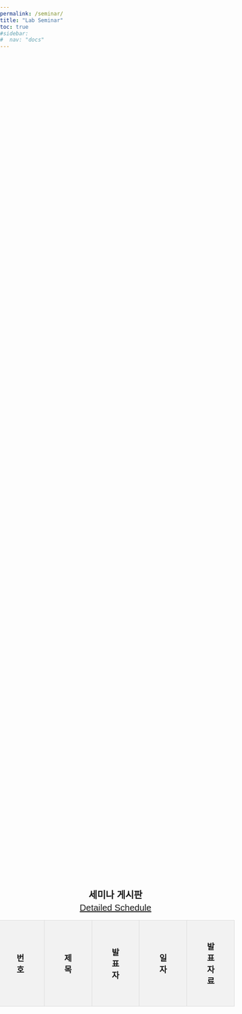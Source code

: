 ```yaml
---
permalink: /seminar/
title: "Lab Seminar"
toc: true
#sidebar:
#  nav: "docs"
---
```

<html lang="ko">
<head>
    <meta charset="UTF-8">
    <meta name="viewport" content="width=device-width, initial-scale=1.0">
    <title>동적 게시판</title>
    <style>
        body {
            font-family: Arial, sans-serif;
            margin: 0;
            padding: 0;
            box-sizing: border-box;
        }
        .container {
            width: 100%;
            height: 100vh;
            display: flex;
            flex-direction: column;
            align-items: center;
            justify-content: center;
            padding: 10px;
        }
        .title {
            margin-right: 20px;
            flex-shrink: 0;
        }
        h2 {
            text-align: center;
            margin-bottom: 5px;
        }
        table {
            display: table;
            width: 100%;
            border-collapse: collapse;
            margin-bottom: 10px;
        }
        th, td {
            border: 1px solid #ddd;
            padding: 45px;  /* Increased padding for larger table cells */
            text-align: center;
            font-size: 1.15em
        }
        th {
            background-color: #f2f2f2;
        }
        tr:nth-child(even) {
            background-color: #f9f9f9;
        }
        tr:hover {
            background-color: #ddd;
        }
        .pagination {
            display: flex;
            justify-content: center;
        }
        .pagination a {
            margin: 0 5px;
            padding: 8px 16px;
            text-decoration: none;
            color: #333;
            border: 1px solid #ddd;
            border-radius: 4px;
        }
        .pagination a:hover {
            background-color: #ddd;
        }
        .pagination a.active {
            background-color: #4CAF50;
            color: white;
        }
    </style>
</head>
<body>

<div class="container">
    <h2>세미나 게시판</h2>
    <a href="https://docs.google.com/spreadsheets/d/185NpCONNMIqbyIvxQU0irysh03vPG_l-aXJYuZb7Kuo/edit?usp=sharing" style="float: right; font-size: 20px;">Detailed Schedule</a>
    <table>
        <thead>
            <tr>
                <th>번호</th>
                <th>제목</th>
                <th>발표자</th>
                <th>일자</th>
                <th>발표자료</th>
            </tr>
        </thead>
        <tbody id="table-body">
        </tbody>
    </table>
    <div class="pagination" id="pagination">
    </div>
</div>

<script>
        var jsonp = function(url)
        {
            var script = window.document.createElement('script');
            script.async = true;
            script.src = url;
            script.onerror = function()
            {
                alert('Can not access JSONP file.')
            };
            var done = false;
            script.onload = script.onreadystatechange = function()
            {
                if (!done && (!this.readyState || this.readyState === 'loaded' || this.readyState === 'complete'))
                {
                    done = true;
                    script.onload = script.onreadystatechange = null;
                    if (script.parentNode)
                    {
                        return script.parentNode.removeChild(script);
                    }
                }
            };
            window.document.getElementsByTagName('head')[0].appendChild(script);
        };
        
        // Example
        
        var my_callback = function(data)
        {
            var values = [];
            var num = 1;
            var rows = data.table.rows;
            for(var key in rows)
            {
                if (rows[key].c[2].v == 'Completed')
                {
                    if (rows[key].c[5].v != 'Private')
                    {
                        if (!rows[key].c[1]) {var title = 'None'}
                        else {var title = rows[key].c[1].v}

                        if (!rows[key].c[3]) {var presentor = 'None'}
                        else {var presentor = rows[key].c[3].v}

                        if (!rows[key].c[4]) {var position = 'None'}
                        else {var position = rows[key].c[4].v}

                        if (!rows[key].c[6]) {var date = 'None'}
                        else {var date = rows[key].c[6].f}

                        if (!rows[key].c[7]) {var link = 'None'}
                        else {var link = rows[key].c[7].v}
                        
                        values.push(
                            { 
                            '번호': rows.length - num, 
                             '제목': title, 
                             '발표자': "${presentor} (${position})", 
                            '일자': date, 
                            '자료': link,
                            }
                        );
                        num++;
                    }
                }
            }
            return values;
        }
    
        var query = function (sql, callback) {
            var url = 'https://spreadsheets.google.com/a/google.com/tq?',
                params = {
                    key: '185NpCONNMIqbyIvxQU0irysh03vPG_l-aXJYuZb7Kuo',
                    tq: encodeURIComponent(sql),
                    tqx: 'responseHandler:' + callback
                },
                qs = [];
            for (var key in params) {
                qs.push(key + '=' + params[key]);
            }
            url += qs.join('&');
            return jsonp(url);
        }
    
        var data = query('select *', 'my_callback');
        const rowsPerPage = 4; // 페이지 당 표시할 행 수
        let currentPage = 1; // 현재 페이지

        function displayTable(page) {
            const tableBody = document.getElementById('table-body');
            tableBody.innerHTML = ''; // 테이블 내용 비우기

            const start = (page - 1) * rowsPerPage;
            const end = start + rowsPerPage;
            const paginatedData = data.slice(start, end);

            paginatedData.forEach(row => {
                const tr = document.createElement('tr');
                tr.innerHTML = `
                    <td>${row.번호}</td>
                    <td>${row.제목}</td>
                    <td>${row.발표자}</td>
                    <td>${row.일자}</td>
                    <td><a href="${row.자료}" target="_blank">Link</a></td>
                `;
                tableBody.appendChild(tr);
            });
        }

        function displayPagination() {
            const pagination = document.getElementById('pagination');
            pagination.innerHTML = ''; // 페이지네이션 내용 비우기

            const pageCount = Math.ceil(data.length / rowsPerPage);

            for (let i = 1; i <= pageCount; i++) {
                const a = document.createElement('a');
                a.href = '#';
                a.innerText = i;
                if (i === currentPage) {
                    a.classList.add('active');
                }
                a.addEventListener('click', (e) => {
                    e.preventDefault();
                    currentPage = i;
                    displayTable(currentPage);
                    updatePagination();
                });
                pagination.appendChild(a);
            }
        }

        function updatePagination() {
            const links = document.querySelectorAll('.pagination a');
            links.forEach(link => {
                link.classList.remove('active');
                if (parseInt(link.innerText) === currentPage) {
                    link.classList.add('active');
                }
            });
        }

        // 초기 테이블과 페이지네이션 표시
        displayTable(currentPage);
        displayPagination();
    </script>
</body>
</html>
